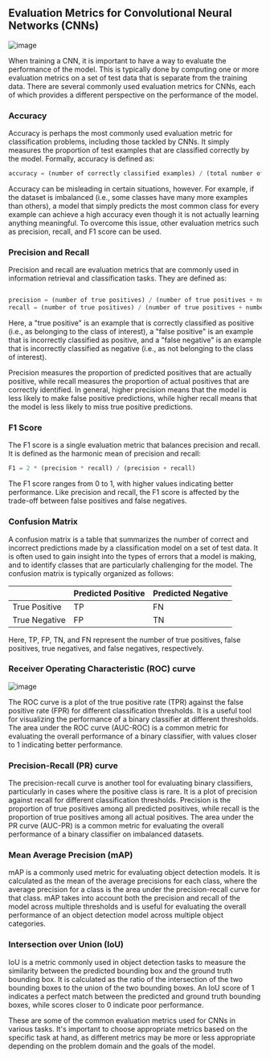 ## Evaluation Metrics for Convolutional Neural Networks (CNNs)
![image](https://github.com/fatihilhan42/Data_Science_Journey/assets/63750425/43911fb7-d361-414b-aec6-d176a463af2e)

When training a CNN, it is important to have a way to evaluate the performance of the model. This is typically done by computing one or more evaluation metrics on a set of test data that is separate from the training data. There are several commonly used evaluation metrics for CNNs, each of which provides a different perspective on the performance of the model.

### Accuracy
Accuracy is perhaps the most commonly used evaluation metric for classification problems, including those tackled by CNNs. It simply measures the proportion of test examples that are classified correctly by the model. Formally, accuracy is defined as:

```python 
accuracy = (number of correctly classified examples) / (total number of examples)
```

Accuracy can be misleading in certain situations, however. For example, if the dataset is imbalanced (i.e., some classes have many more examples than others), a model that simply predicts the most common class for every example can achieve a high accuracy even though it is not actually learning anything meaningful. To overcome this issue, other evaluation metrics such as precision, recall, and F1 score can be used.

### Precision and Recall
Precision and recall are evaluation metrics that are commonly used in information retrieval and classification tasks. They are defined as:

```python 

precision = (number of true positives) / (number of true positives + number of false positives)
recall = (number of true positives) / (number of true positives + number of false negatives)

```

Here, a "true positive" is an example that is correctly classified as positive (i.e., as belonging to the class of interest), a "false positive" is an example that is incorrectly classified as positive, and a "false negative" is an example that is incorrectly classified as negative (i.e., as not belonging to the class of interest).

Precision measures the proportion of predicted positives that are actually positive, while recall measures the proportion of actual positives that are correctly identified. In general, higher precision means that the model is less likely to make false positive predictions, while higher recall means that the model is less likely to miss true positive predictions.

### F1 Score
The F1 score is a single evaluation metric that balances precision and recall. It is defined as the harmonic mean of precision and recall:

```python 
F1 = 2 * (precision * recall) / (precision + recall)
```

The F1 score ranges from 0 to 1, with higher values indicating better performance. Like precision and recall, the F1 score is affected by the trade-off between false positives and false negatives.

### Confusion Matrix
A confusion matrix is a table that summarizes the number of correct and incorrect predictions made by a classification model on a set of test data. It is often used to gain insight into the types of errors that a model is making, and to identify classes that are particularly challenging for the model. The confusion matrix is typically organized as follows:

| | Predicted Positive  | Predicted Negative |
| ------------- | ------------- | ------------ | 
| True Positive | TP  | FN  |
| True Negative | FP  | TN  |
                

                                    
Here, TP, FP, TN, and FN represent the number of true positives, false positives, true negatives, and false negatives, respectively.

### Receiver Operating Characteristic (ROC) curve
![image](https://github.com/fatihilhan42/Data_Science_Journey/assets/63750425/f2e32967-9ff2-4a35-a4a5-d73dab1fb45c)

The ROC curve is a plot of the true positive rate (TPR) against the false positive rate (FPR) for different classification thresholds. It is a useful tool for visualizing the performance of a binary classifier at different thresholds. The area under the ROC curve (AUC-ROC) is a common metric for evaluating the overall performance of a binary classifier, with values closer to 1 indicating better performance.

### Precision-Recall (PR) curve
The precision-recall curve is another tool for evaluating binary classifiers, particularly in cases where the positive class is rare. It is a plot of precision against recall for different classification thresholds. Precision is the proportion of true positives among all predicted positives, while recall is the proportion of true positives among all actual positives. The area under the PR curve (AUC-PR) is a common metric for evaluating the overall performance of a binary classifier on imbalanced datasets.

### Mean Average Precision (mAP)
mAP is a commonly used metric for evaluating object detection models. It is calculated as the mean of the average precisions for each class, where the average precision for a class is the area under the precision-recall curve for that class. mAP takes into account both the precision and recall of the model across multiple thresholds and is useful for evaluating the overall performance of an object detection model across multiple object categories.

### Intersection over Union (IoU)
IoU is a metric commonly used in object detection tasks to measure the similarity between the predicted bounding box and the ground truth bounding box. It is calculated as the ratio of the intersection of the two bounding boxes to the union of the two bounding boxes. An IoU score of 1 indicates a perfect match between the predicted and ground truth bounding boxes, while scores closer to 0 indicate poor performance.

These are some of the common evaluation metrics used for CNNs in various tasks. It's important to choose appropriate metrics based on the specific task at hand, as different metrics may be more or less appropriate depending on the problem domain and the goals of the model.
